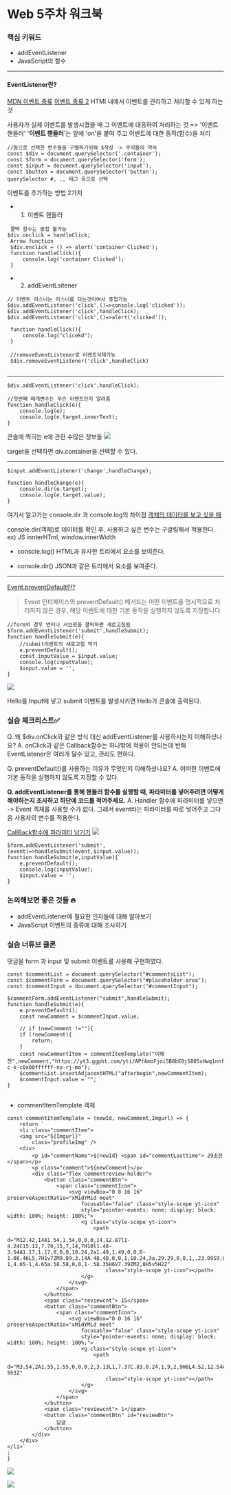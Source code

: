# Web 5주차 워크북

### 핵심 키워드

- addEventListener
- JavaScript의 함수

---

#### EventListener란?

[MDN 이벤트 종류](https://developer.mozilla.org/ko/docs/Web/Events)
[이벤트 종류 2](https://jenny-daru.tistory.com/17)
HTMl 내에서 이벤트를 관리하고 처리할 수 있게 하는 것

사용자가 실제 이벤트를 발생시켰을 때 그 이벤트에 대응하여 처리하는 것  =>  '이벤트 핸들러'
'**이벤트 핸들러**'는 앞에 'on'을 붙여 주고 이벤트에 대한 동작(함수)을 처리 

```
//돔으로 선택한 변수들을 구별하기위해 $작성 -> 우리들의 약속
const $div = document.querySelector('.container');
const $form = document.querySelector('form');
const $input = document.querySelector('input');
const $button = document.querySelector('button');
querySelector #, ., 태그 등으로 선택
```

이벤트를 추가하는 방법 2가지
* 1. 이벤트 핸들러

```
 콜백 함수는 중첩 불가능
$div.onclick = handleClick;
 Arrow function
 $div.onclick = () => alert('container Clicked');
 function handleClick(){
     console.log('container Clicked');
 }
```

*  2. addEventLsitener

```
// 이벤트 리스너는 리스너를 다는것이여서 중첩가능
$div.addEventListener('click',()=>console.log('clicked'));
$div.addEventListener('click',handleClick);
$div.addEventListener('click',()=>alert('clicked'));

 function handleClick(){
     console.log("clicekd");
 }
 
 //removeEventListener로 이벤트삭제가능
 $div.removeEventListener('click',handleClick)


```

---

```
$div.addEventListener('click',handleClick);

//첫번째 매개변수는 무슨 이벤트인지 알려줌
function handleClick(e){
    console.log(e);
    console.log(e.target.innerText);
}
```

콘솔에 찍히는 e에 관한 수많은 정보들
![](https://velog.velcdn.com/images/cksgodl/post/d66a1ddc-a6ce-49fc-aeb9-1e956cb8924a/image.png)

target을 선택하면 div.container을 선택할 수 있다.

---

```
$input.addEventListener('change',handleChange);

function handleChange(e){
    console.dir(e.target);
    console.log(e.target.value);
}

```


여기서 알고가는 console.dir 과 console.log의 차이점
[객채의 데이터를 보고 싶을 때](https://sondho.tistory.com/50)

console.dir(객체)로 데이터를 확인 후, 사용하고 싶은 변수는 구글링해서 적용한다.
ex) JS innterHTml, window.innerWidth

* console.log()
	HTML과 유사한 트리에서 요소를 보여준다.
    
* console.dir()
	JSON과 같은 트리에서 요소를 보여준다.

---

[Event.preventDefault란?](https://developer.mozilla.org/ko/docs/Web/API/Event/preventDefault)

> Event 인터페이스의 preventDefault() 메서드는 어떤 이벤트를 명시적으로 처리하지 않은 경우, 해당 이벤트에 대한 기본 동작을 실행하지 않도록 지정합니다.

```
//form의 경우 엔터나 서브밋을 클릭하면 새로고침됨
$form.addEventListener('submit',handleSubmit);
function handleSubmit(e){
    //submit이벤트의 새로고침 막기
    e.preventDefault();
    const inputValue = $input.value;
    console.log(inputValue);
    $input.value = '';
}   
```

![](https://velog.velcdn.com/images/cksgodl/post/9e339926-4771-4b30-96ab-3a5ec927c7d1/image.png)

Hello를 Input에 넣고 submit 이벤트를 발생시키면 Hello가 콘솔에 출력된다.


### **실습 체크리스트✅**

Q.  왜 $div.onClick와 같은 방식 대신 addEventListener를 사용하시는지 이해하셨나요?
A.	onClick과 같은 Callback함수는 하나밖에 적용이 안되는데 반해 EventListener은 여러개 달수 있고, 관리도 편하다.


Q. preventDefault()를 사용하는 이유가 무엇인지 이해하셨나요?
A. 어떠한 이벤트에 기본 동작을 실행하지 않도록 지정할 수 있다.

**Q. addEventListener를 통해 핸들러 함수를 실행할 때, 파라미터를 넣어주려면 어떻게 해야하는지 조사하고 하단에 코드를 적어주세요.**
A. Handler 함수에 파라미터를 넣으면 -> Event 객체를 사용할 수가 없다. 그래서 event라는 파라미터를 따로 넣어주고 그다음 사용자의 변수를 적용한다.

[CallBack함수에 파라미터 남기기](https://23life.tistory.com/158)
![](https://velog.velcdn.com/images/cksgodl/post/677221e9-bcd5-4efe-8b70-c768437013ed/image.png)


```
$form.addEventListener('submit',(event)=>handleSubmit(event,$input.value));
function handleSubmit(e,inputValue){
    e.preventDefault();
    console.log(inputValue);
    $input.value = '';
}   
```


### 논의해보면 좋은 것들 🔥
- addEventListener에 필요한 인자들에 대해 알아보기
- JavaScript 이벤트의 종류에 대해 조사하기


### 실습 너튜브 클론
댓글을 form 과 input 및 submit 이벤트를 사용해 구현하였다.

```
const $commentList = document.querySelector("#commentsList");
const $commentForm = document.querySelector("#placeholder-area");
const $commentInput = document.querySelector("#commentInput");

$commentForm.addEventListener("submit",handleSubmit);
function handleSubmit(e){
    e.preventDefault();
    const newComment = $commentInput.value;

    // if (newComment !=""){
    if (!newComment){
        return;
    }
    const newCommentItem = commentItemTemplate("이해찬",newComment,"https://yt3.ggpht.com/yti/APfAmoFjoi5B8bE0j5805xHwq1nnfHaRErC54Tcwrre3=s88-c-k-c0x00ffffff-no-rj-mo");
    $commentList.insertAdjacentHTML("afterbegin",newCommentItem);
    $commentInput.value = "";
}


```

* commentItemTemplate 객체

```
const commentItemTemplate = (newId, newComment,Imgurl) => {
	return `
    <li class="commentItem">
    <img src="${Imgurl}"
        class="profileImg" />
    <div>
        <p id="commentName">${newId} <span id="commentLasttime"> 29초전</span></p>
        <p class="comment">${newComment}</p>
        <div class="flex commentreview-holder">
            <button class="commentBtn">
                <span class="commentIcon">
                    <svg viewBox="0 0 16 16" preserveAspectRatio="xMidYMid meet"
                        focusable="false" class="style-scope yt-icon"
                        style="pointer-events: none; display: block; width: 100%; height: 100%;">
                        <g class="style-scope yt-icon">
                            <path
                                d="M12.42,14A1.54,1.54,0,0,0,14,12.87l1-4.24C15.12,7.76,15,7,14,7H10l1.48-3.54A1.17,1.17,0,0,0,10.24,2a1.49,1.49,0,0,0-1.08.46L5,7H1v7ZM9.89,3.14A.48.48,0,0,1,10.24,3a.29.29,0,0,1,.23.09S9,6.61,9,6.61L8.46,8H14c0,.08-1,4.65-1,4.65a.58.58,0,0,1-.58.35H6V7.39ZM2,8H5v5H2Z"
                                class="style-scope yt-icon"></path>
                        </g>
                    </svg>
                </span>
            </button>
            <span class="reviewcnt"> 15</span>
            <button class="commentBtn">
                <span class="commentIcon">
                    <svg viewBox="0 0 16 16" preserveAspectRatio="xMidYMid meet"
                        focusable="false" class="style-scope yt-icon"
                        style="pointer-events: none; display: block; width: 100%; height: 100%;">
                        <g class="style-scope yt-icon">
                            <path
                                d="M3.54,2A1.55,1.55,0,0,0,2,3.13L1,7.37C.83,8.24,1,9,2,9H6L4.52,12.54A1.17,1.17,0,0,0,5.71,14a1.49,1.49,0,0,0,1.09-.46L11,9h4V2ZM6.07,12.86a.51.51,0,0,1-.36.14.28.28,0,0,1-.22-.09l0-.05L6.92,9.39,7.5,8H2a1.5,1.5,0,0,1,0-.41L3,3.35A.58.58,0,0,1,3.54,3H10V8.61ZM14,8H11l0-5h3Z"
                                class="style-scope yt-icon"></path>
                        </g>
                    </svg>
                </span>
            </button>
            <span class="reviewcnt"> 1</span>
            <button class="commentBtn" id="reviewBtn">
                답글
            </button>
        </div>
    </div>
</li>`
;
}
```


![](https://velog.velcdn.com/images/cksgodl/post/2cf7019c-eaab-4c72-b678-e09873885167/image.png)

![](https://velog.velcdn.com/images/cksgodl/post/218cc1ec-79f8-4256-b44e-b8a15eb2b04a/image.png)

